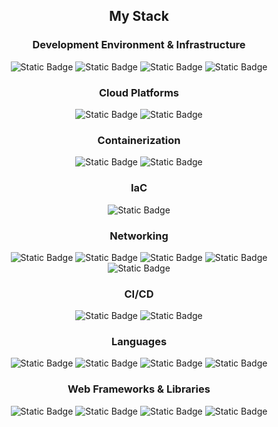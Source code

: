 <div align="center">

<!-- # whoami -->

## My Stack

### Development Environment & Infrastructure
![Static Badge](https://img.shields.io/badge/VS_Code-lightblue?style=for-the-badge&logoColor=white)
![Static Badge](https://img.shields.io/badge/Ubuntu-gray?style=for-the-badge&logo=ubuntu&logoColor=white)
![Static Badge](https://img.shields.io/badge/Proxmox-gray?style=for-the-badge&logo=proxmox&logoColor=white)
![Static Badge](https://img.shields.io/badge/TrueNAS-gray?style=for-the-badge&logo=truenas&logoColor=white)
<!-- ![Static Badge](https://img.shields.io/badge/Home_Assistant-gray?style=for-the-badge&logo=homeassistant&logoColor=white) -->

### Cloud Platforms
![Static Badge](https://img.shields.io/badge/DigitalOcean-gray?style=for-the-badge&logo=digitalocean&logoColor=white)
![Static Badge](https://img.shields.io/badge/AWS-Foundational-lightblue?style=for-the-badge&logo=aws&logoColor=white)


### Containerization
![Static Badge](https://img.shields.io/badge/Docker-Competent-orange?style=for-the-badge&logo=docker&logoColor=white)
![Static Badge](https://img.shields.io/badge/Kubernetes-Foundational-lightblue?style=for-the-badge&logo=kubernetes&logoColor=white)

### IaC
![Static Badge](https://img.shields.io/badge/Terraform-Competent-orange?style=for-the-badge&logo=terraform&logoColor=white)

### Networking
![Static Badge](https://img.shields.io/badge/OpenWRT-Expert-purple?style=for-the-badge&logo=openwrt&logoColor=white)
![Static Badge](https://img.shields.io/badge/Unifi-gray?style=for-the-badge&logo=ubiquiti&logoColor=white)
![Static Badge](https://img.shields.io/badge/Caddy-gray?style=for-the-badge&logo=caddy&logoColor=white)
![Static Badge](https://img.shields.io/badge/Wireguard-gray?style=for-the-badge&logo=wireguard&logoColor=white)
![Static Badge](https://img.shields.io/badge/Cloudflare-Foundational-lightblue?style=for-the-badge&logo=cloudflare&logoColor=white)

### CI/CD
![Static Badge](https://img.shields.io/badge/Nexus-gray?style=for-the-badge&logo=sonatype&logoColor=white)
![Static Badge](https://img.shields.io/badge/Jenkins-Competent-orange?style=for-the-badge&logo=jenkins&logoColor=white)

### Languages
![Static Badge](https://img.shields.io/badge/BASH-Competent-orange?style=for-the-badge&logo=gnubash&logoColor=white)
![Static Badge](https://img.shields.io/badge/JavaScript-Foundational-lightblue?style=for-the-badge&logo=javascript&logoColor=white)
![Static Badge](https://img.shields.io/badge/Python-Foundational-lightblue?style=for-the-badge&logo=python&logoColor=white)
![Static Badge](https://img.shields.io/badge/Powershell-Foundational-lightblue?style=for-the-badge&logoColor=white)


### Web Frameworks & Libraries
![Static Badge](https://img.shields.io/badge/NodeJS-Foundational-lightblue?style=for-the-badge&logo=nodedotjs&logoColor=white)
![Static Badge](https://img.shields.io/badge/VueJS-Foundational-lightblue?style=for-the-badge&logo=vuedotjs&logoColor=white)
![Static Badge](https://img.shields.io/badge/Vite-Foundational-lightblue?style=for-the-badge&logo=vite&logoColor=white)
![Static Badge](https://img.shields.io/badge/Pinia-Foundational-lightblue?style=for-the-badge&logoColor=white)





</div>